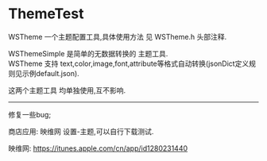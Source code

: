 # ThemeTest

WSTheme 一个主题配置工具,具体使用方法 见 WSTheme.h 头部注释.

WSThemeSimple 是简单的无数据转换的 主题工具.  
WSTheme 支持 text,color,image,font,attribute等格式自动转换(jsonDict定义规则见示例default.json).

这两个主题工具 均单独使用,互不影响.




-----------

修复一些bug;

商店应用: 映维网 设置-主题,可以自行下载测试.

映维网: https://itunes.apple.com/cn/app/id1280231440

